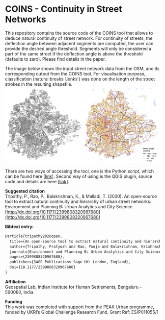 # COINS - Continuity in Street Networks
This repository contains the source code of the COINS tool that allows to deduce natural continuity of street network. For continuity of streets, the deflection angle between adjacent segments are computed, the user can provide the desired angle threshold. Segments will only be considered a part of the same street if the deflection angle is above the threshold (defaults to zero). Please find details in the paper.<br/>

The image below shows the input street network data from the OSM, and its corresponding output from the COINS tool. For visualisation purpose, classification (natural breaks 'Jenks') was done on the length of the street strokes in the resulting shapefile.<br/>
<img src="Images/Input.png" height="250" width="250">
<img src="Images/Output.png" height="250" width="250">

There are two ways of accessing the tool, one is the Python script, which can be found here [[link]](/PythonTool). Second way of using is the QGIS plugin, source code and details are here [[link]](/QGISplugin).<br/>

**Suggested citation**<br/>
Tripathy, P., Rao, P., Balakrishnan, K., & Malladi, T. (2020). An open-source tool to extract natural continuity and hierarchy of urban street networks. Environment and Planning B: Urban Analytics and City Science. [http://dx.doi.org/10.1177/2399808320967680](http://dx.doi.org/10.1177/2399808320967680)<br/>

**Bibtext entry:**
```tex
@article{tripathy2020open,
  title={An open-source tool to extract natural continuity and hierarchy of urban street networks},
  author={Tripathy, Pratyush and Rao, Pooja and Balakrishnan, Krishnachandran and Malladi, Teja},
  journal={Environment and Planning B: Urban Analytics and City Science},
  pages={2399808320967680},
  publisher={SAGE Publications Sage UK: London, England},
  doi={10.1177/2399808320967680}
}
```

**Affiliation**<br/>
Geospatial Lab, Indian Institute for Human Settlements, Bengaluru - 560080, India<br/>

**Funding**<br/>
This work was completed with support from the PEAK Urban programme, funded by UKRI’s Global Challenge Research Fund, Grant Ref: ES/P011055/1
